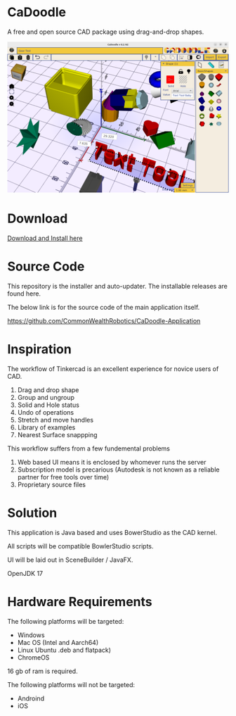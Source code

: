 # CaDoodle
A free and open source CAD package using drag-and-drop shapes. 

![Screen Shot](CaDoodle-Screenshot.png)

# Download

[Download and Install here](https://github.com/CommonWealthRobotics/CaDoodle/releases)

# Source Code

This repository is the installer and auto-updater. The installable releases are found here. 

The below link is for the source code of the main application itself.

https://github.com/CommonWealthRobotics/CaDoodle-Application


# Inspiration

The workflow of Tinkercad is an excellent experience for novice users of CAD. 

1. Drag and drop shape
2. Group and ungroup
3. Solid and Hole status
4. Undo of operations
5. Stretch and move handles
6. Library of examples
7. Nearest Surface snappping


This workflow suffers from a few fundemental problems

1. Web based UI means it is enclosed by whomever runs the server
2. Subscription model is precarious (Autodesk is not known as a reliable partner for free tools over time)
3. Proprietary source files

# Solution 

This application is Java based and uses BowerStudio as the CAD kernel.

All scripts will be compatible BowlerStudio scripts. 

UI will be laid out in SceneBuilder / JavaFX.

OpenJDK 17 

# Hardware Requirements

The following platforms will be targeted:

* Windows
* Mac OS (Intel and Aarch64)
* Linux Ubuntu .deb and flatpack)
* ChromeOS

16 gb of ram is required. 

The following platforms will not be targeted:


* Androind
* iOS
 
  
